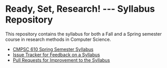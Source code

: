 # Ready, Set, Research! --- Syllabus Repository

This repository contains the syllabus for both a Fall and a Spring semester
course in research methods in Computer Science.

- [CMPSC 610 Spring Semester Syllabus](/cmpsc-610-spring-syllabus.md)
- [Issue Tracker for Feedback on a Syllabus](https://github.com/ReadyResearchers/ready-set-research-syllabus/issues)
- [Pull Requests for Improvement to the Syllabus](https://github.com/ReadyResearchers/ready-set-research-syllabus/pulls)
